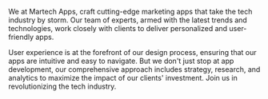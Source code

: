We at Martech Apps, craft cutting-edge marketing apps that take the tech industry by storm. Our team of experts, armed with the latest trends and technologies, work closely with clients to deliver personalized and user-friendly apps. 

User experience is at the forefront of our design process, ensuring that our apps are intuitive and easy to navigate. But we don't just stop at app development, our comprehensive approach includes strategy, research, and analytics to maximize the impact of our clients' investment. Join us in revolutionizing the tech industry.
